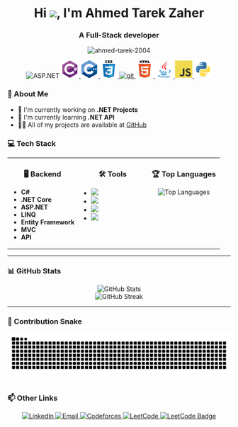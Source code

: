 <h1 align="center">Hi <img src="https://raw.githubusercontent.com/MartinHeinz/MartinHeinz/master/wave.gif" width="30px">, I'm Ahmed Tarek Zaher</h1>
<h3 align="center">A Full-Stack developer</h3>

<p align="center">
  <img src="https://komarev.com/ghpvc/?username=ahmed-tarek-2004&label=Profile%20views&color=0e75b6&style=flat" alt="ahmed-tarek-2004" />
</p>

<p align="center">
    <img src="https://img.shields.io/badge/ASP.NET-5C2D91?style=for-the-badge&logo=dotnet&logoColor=white" alt="ASP.NET">
  <a href="https://www.w3schools.com/cs/" target="_blank" rel="noreferrer"> 
    <img src="https://raw.githubusercontent.com/devicons/devicon/master/icons/csharp/csharp-original.svg" alt="csharp" width="40" height="40"/> 
  </a> 
 <a href="https://www.w3schools.com/cpp/" target="_blank" rel="noreferrer"> 
    <img src="https://raw.githubusercontent.com/devicons/devicon/master/icons/cplusplus/cplusplus-original.svg" alt="cplusplus" width="40" height="40"/> 
  </a> 
  <a href="https://www.w3schools.com/css/" target="_blank" rel="noreferrer"> 
    <img src="https://raw.githubusercontent.com/devicons/devicon/master/icons/css3/css3-original-wordmark.svg" alt="css3" width="40" height="40"/> 
  </a> 
  <a href="https://git-scm.com/" target="_blank" rel="noreferrer"> 
    <img src="https://www.vectorlogo.zone/logos/git-scm/git-scm-icon.svg" alt="git" width="40" height="40"/> 
  </a> 
  <a href="https://www.w3.org/html/" target="_blank" rel="noreferrer"> 
    <img src="https://raw.githubusercontent.com/devicons/devicon/master/icons/html5/html5-original-wordmark.svg" alt="html5" width="40" height="40"/> 
  </a> 
  <a href="https://www.java.com" target="_blank" rel="noreferrer"> 
    <img src="https://raw.githubusercontent.com/devicons/devicon/master/icons/java/java-original.svg" alt="java" width="40" height="40"/> 
  </a> 
  <a href="https://developer.mozilla.org/en-US/docs/Web/JavaScript" target="_blank" rel="noreferrer"> 
    <img src="https://raw.githubusercontent.com/devicons/devicon/master/icons/javascript/javascript-original.svg" alt="javascript" width="40" height="40"/> 
  </a> 
  <a href="https://www.python.org" target="_blank" rel="noreferrer"> 
    <img src="https://raw.githubusercontent.com/devicons/devicon/master/icons/python/python-original.svg" alt="python" width="40" height="40"/> 
  </a>

</p>

### 🚀 About Me
  - 🔭 I'm currently working on **.NET Projects**
  - 🌱 I'm currently learning **.NET API**
  - 👨‍💻 All of my projects are available at [GitHub](https://github.com/ahmed-tarek-2004)


### 💻 Tech Stack

<div align="center">
<table>
  <tr>
    <!-- Backend Column -->
    <td valign="top" width="33%">
      <h3 align="center">🖥 Backend</h3>
      <ul>
        <li><b>C#</b></li>
        <li><b>.NET Core</b></li>
        <li><b>ASP.NET</b></li>
        <li><b>LINQ</b></li>
        <li><b>Entity Framework</b></li>
        <li><b>MVC</b></li>
        <li><b>API</b></li>
      </ul>
    </td>
    <!-- Tools Column -->
    <td valign="top" width="33%">
      <h3 align="center">🛠 Tools</h3>
      <ul>
        <li><img src="https://img.shields.io/badge/Visual%20Studio%20Code-0078d7.svg?style=for-the-badge&logo=visual-studio-code&logoColor=white"></li>
        <li><img src="https://img.shields.io/static/v1?style=for-the-badge&message=Linux&color=222222&logo=Linux&logoColor=FCC624&label="></li>
        <li><img src="https://img.shields.io/badge/Git-F05032?style=for-the-badge&logo=git&logoColor=white"></li>
        <li><img src="https://img.shields.io/badge/GitHub-181717?style=for-the-badge&logo=github&logoColor=white"></li>
      </ul>
    </td>
    <!-- Top Languages Column -->
    <td valign="top" width="34%">
      <h3 align="center">🏆 Top Languages</h3>
      <div align="center">
        <img src="https://github-readme-stats.vercel.app/api/top-langs/?username=ahmed-tarek-2004&layout=compact&theme=dark&card_width=300" alt="Top Languages" />
      </div>
    </td>
  </tr>
</table>
</div>

---

### 📊 GitHub Stats
<div align="center">
  <img src="https://github-readme-stats.vercel.app/api?username=ahmed-tarek-2004&show_icons=true&theme=dark" alt="GitHub Stats" />
</div>

<div align="center">
  <img src="https://github-readme-streak-stats.herokuapp.com/?user=ahmed-tarek-2004&theme=dark" alt="GitHub Streak" />
</div>

---

### 🐍 Contribution Snake
<div align="center">
  <img src="https://github.com/ahmed-tarek-2004/ahmed-tarek-2004/blob/output/github-contribution-grid-snake.svg" alt="Snake animation" />
</div>

### 📫 Other Links
<p align="center">
  <a href="https://www.linkedin.com/in/ahmed-zaher-62a652255/" target="_blank">
    <img src="https://img.shields.io/badge/LinkedIn-0A66C2?style=for-the-badge&logo=linkedin&logoColor=white" alt="LinkedIn" />
  </a>
  
   <a href= "mailto: ahmedtarek7580@gmail@gmail.com">
 <img src="https://img.shields.io/badge/Email-D14836?style=for-the-badge&logo=gmail&logoColor=white" alt="Email" />
</a>

  </a>
  <a href="https://codeforces.com/profile/Tarek_Ware" target="_blank">
    <img src="https://img.shields.io/badge/Codeforces-1F8ACB?style=for-the-badge&logo=codeforces&logoColor=white" alt="Codeforces" /> 
  </a>
  <a href="https://leetcode.com/u/ahmedtarek756471/" target="_blank">
    <img src="https://img.shields.io/badge/LeetCode-FFA116?style=for-the-badge&logo=leetcode&logoColor=white" alt="LeetCode" />
  </a>
   <a href="http://discordapp.com/users/1056615401850671114" target="_blank">
  <img src="https://img.shields.io/static/v1?style=for-the-badge&message=Discord&color=5865F2&logo=Discord&logoColor=FFFFFF&label=" alt="LeetCode Badge"/>
</a>
</p>

